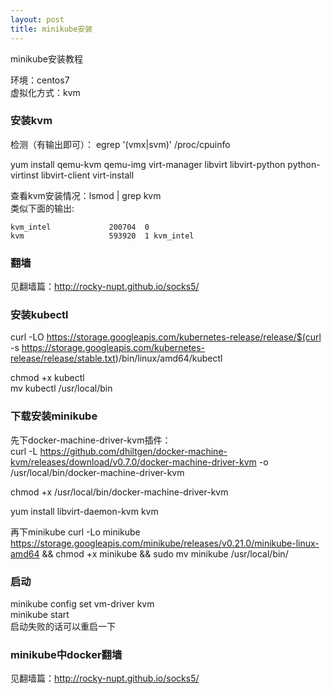 ```yaml
---
layout: post
title: minikube安装
---
```


minikube安装教程

环境：centos7<br />
虚拟化方式：kvm

### 安装kvm

检测（有输出即可）： egrep '(vmx|svm)' /proc/cpuinfo

yum install qemu-kvm qemu-img virt-manager libvirt libvirt-python python-virtinst libvirt-client virt-install

查看kvm安装情况：lsmod | grep kvm<br />
类似下面的输出:

    kvm_intel             200704  0
    kvm                   593920  1 kvm_intel

### 翻墙
见翻墙篇：<a href="http://rocky-nupt.github.io/socks5/">http://rocky-nupt.github.io/socks5/</a>

### 安装kubectl
curl -LO https://storage.googleapis.com/kubernetes-release/release/$(curl -s https://storage.googleapis.com/kubernetes-release/release/stable.txt)/bin/linux/amd64/kubectl

chmod +x kubectl<br />
mv kubectl /usr/local/bin

### 下载安装minikube

先下docker-machine-driver-kvm插件：<br />
curl -L https://github.com/dhiltgen/docker-machine-kvm/releases/download/v0.7.0/docker-machine-driver-kvm -o /usr/local/bin/docker-machine-driver-kvm

chmod +x /usr/local/bin/docker-machine-driver-kvm

yum install libvirt-daemon-kvm kvm

再下minikube
curl -Lo minikube https://storage.googleapis.com/minikube/releases/v0.21.0/minikube-linux-amd64 && chmod +x minikube && sudo mv minikube /usr/local/bin/

### 启动
minikube config set vm-driver kvm<br />
minikube start<br />
启动失败的话可以重启一下

### minikube中docker翻墙
见翻墙篇：<a href="http://rocky-nupt.github.io/socks5/">http://rocky-nupt.github.io/socks5/</a>
